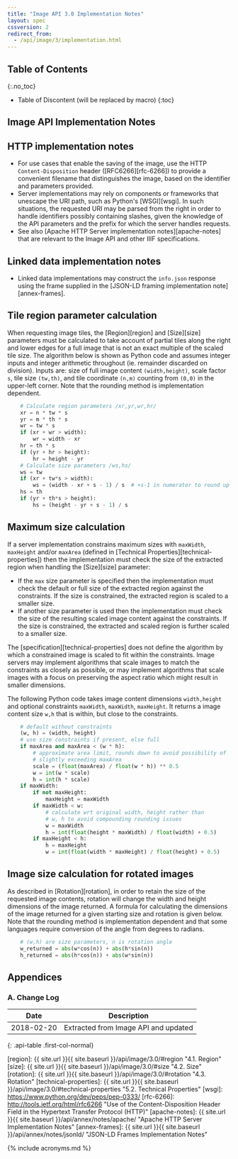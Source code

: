 ```yaml
---
title: "Image API 3.0 Implementation Notes"
layout: spec
cssversion: 2
redirect_from:
  - /api/image/3/implementation.html
---
```


## Table of Contents
{:.no_toc}

* Table of Discontent (will be replaced by macro)
{:toc}

## Image API Implementation Notes

## HTTP implementation notes

  * For use cases that enable the saving of the image, use the HTTP `Content-Disposition` header ([RFC6266][rfc-6266]) to provide a convenient filename that distinguishes the image, based on the identifier and parameters provided.
  * Server implementations may rely on components or frameworks that unescape the URI path, such as Python's [WSGI][wsgi]. In such situations, the requested URI may be parsed from the right in order to handle identifiers possibly containing slashes, given the knowledge of the API parameters and the prefix for which the server handles requests.
  * See also [Apache HTTP Server implementation notes][apache-notes] that are relevant to the Image API and other IIIF specifications.

## Linked data implementation notes

  * Linked data implementations may construct the `info.json` response using the frame supplied in the [JSON-LD framing implementation note][annex-frames].

## Tile region parameter calculation

When requesting image tiles, the [Region][region] and [Size][size] parameters must be calculated to take account of partial tiles along the right and lower edges for a full image that is not an exact multiple of the scaled tile size. The algorithm below is shown as Python code and assumes integer inputs and integer arithmetic throughout (ie. remainder discarded on division). Inputs are: size of full image content `(width,height)`, scale factor `s`, tile size `(tw,th)`, and tile coordinate `(n,m)` counting from `(0,0)` in the upper-left corner. Note that the rounding method is implementation dependent.


``` python
    # Calculate region parameters /xr,yr,wr,hr/
    xr = n * tw * s
    yr = m * th * s
    wr = tw * s
    if (xr + wr > width):
        wr = width - xr
    hr = th * s
    if (yr + hr > height):
        hr = height - yr
    # Calculate size parameters /ws,hs/
    ws = tw
    if (xr + tw*s > width):
        ws = (width - xr + s - 1) / s  # +s-1 in numerator to round up
    hs = th
    if (yr + th*s > height):
        hs = (height - yr + s - 1) / s
```

## Maximum size calculation

If a server implementation constrains maximum sizes with `maxWidth`, `maxHeight` and/or `maxArea` (defined in [Technical Properties][technical-properties]) then the implementation must check the size of the extracted region when handling the [Size][size] parameter:

  * If the `max` size parameter is specified then the implementation must check the default or full size of the extracted region against the constraints. If the size is constrained, the extracted region is scaled to a smaller size. 
  * If another size parameter is used then the implementation must check the size of the resulting scaled image content against the constraints. If the size is constrained, the extracted and scaled region is further scaled to a smaller size. 

The [specification][technical-properties] does not define the algorithm by which a constrained image is scaled to fit within the constraints. Image servers may implement algorithms that scale images to match the constraints as closely as possible, or may implement algorithms that scale images with a focus on preserving the aspect ratio which might result in smaller dimensions.

The following Python code takes image content dimensions `width,height` and optional constraints `maxWidth`, `maxWidth`, `maxHeight`. It returns a image content size `w,h` that is within, but close to the constraints.

``` python
    # default without constraints
    (w, h) = (width, height)
    # use size constraints if present, else full
    if maxArea and maxArea < (w * h):
        # approximate area limit, rounds down to avoid possibility of
        # slightly exceeding maxArea
        scale = (float(maxArea) / float(w * h)) ** 0.5
        w = int(w * scale)
        h = int(h * scale)
    if maxWidth:
        if not maxHeight:
            maxHeight = maxWidth
        if maxWidth < w:
            # calculate wrt original width, height rather than
            # w, h to avoid compounding rounding issues
            w = maxWidth
            h = int(float(height * maxWidth) / float(width) + 0.5)
        if maxHeight < h:
            h = maxHeight
            w = int(float(width * maxHeight) / float(height) + 0.5)
```

## Image size calculation for rotated images

As described in [Rotation][rotation], in order to retain the size of the requested image contents, rotation will change the width and height dimensions of the image returned. A formula for calculating the dimensions of the image returned for a given starting size and rotation is given below. Note that the rounding method is implementation dependent and that some languages require conversion of the angle from degrees to radians.

``` python
    # (w,h) are size parameters, n is rotation angle
    w_returned = abs(w*cos(n)) + abs(h*sin(n))
    h_returned = abs(h*cos(n)) + abs(w*sin(n))
```

## Appendices

###  A. Change Log

| Date       | Description |
| ---------- | ----------- |
| 2018-02-20 | Extracted from Image API and updated |
{: .api-table .first-col-normal}

[region]: {{ site.url }}{{ site.baseurl }}/api/image/3.0/#region "4.1. Region"
[size]: {{ site.url }}{{ site.baseurl }}/api/image/3.0/#size "4.2. Size"
[rotation]: {{ site.url }}{{ site.baseurl }}/api/image/3.0/#rotation "4.3. Rotation"
[technical-properties]: {{ site.url }}{{ site.baseurl }}/api/image/3.0/#technical-properties "5.2. Technical Properties"
[wsgi]: https://www.python.org/dev/peps/pep-0333/
[rfc-6266]: http://tools.ietf.org/html/rfc6266 "Use of the Content-Disposition Header Field in the Hypertext Transfer Protocol (HTTP)"
[apache-notes]: {{ site.url }}{{ site.baseurl }}/api/annex/notes/apache/ "Apache HTTP Server Implementation Notes"
[annex-frames]: {{ site.url }}{{ site.baseurl }}/api/annex/notes/jsonld/ "JSON-LD Frames Implementation Notes"

{% include acronyms.md %}
